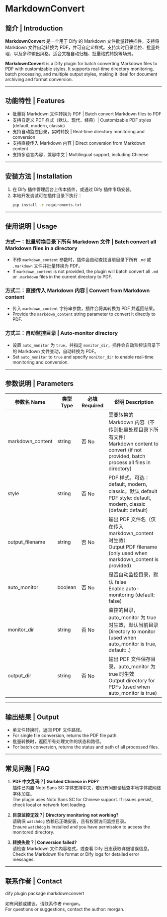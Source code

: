 # MarkdownConvert

## 简介 | Introduction

**MarkdownConvert** 是一个用于 Dify 的 Markdown 文件批量转换插件，支持将 Markdown 文件自动转换为 PDF，并可自定义样式。支持实时目录监控、批量处理、以及多种输出风格，适合文档自动归档、批量格式转换等场景。

**MarkdownConvert** is a Dify plugin for batch converting Markdown files to PDF with customizable styles. It supports real-time directory monitoring, batch processing, and multiple output styles, making it ideal for document archiving and format conversion.

---

## 功能特性 | Features

- 批量将 Markdown 文件转换为 PDF | Batch convert Markdown files to PDF
- 支持自定义 PDF 样式（默认、现代、经典）| Customizable PDF styles (default, modern, classic)
- 支持自动监控目录，实时转换 | Real-time directory monitoring and conversion
- 支持直接传入 Markdown 内容 | Direct conversion from Markdown content
- 支持多语言内容，兼容中文 | Multilingual support, including Chinese

---

## 安装方法 | Installation

1. 在 Dify 插件管理后台上传本插件，或通过 Dify 插件市场安装。
2. 本地开发调试可在插件目录下执行：
   ```bash
   pip install -r requirements.txt
   ```

---

## 使用说明 | Usage

### 方式一：批量转换目录下所有 Markdown 文件 | Batch convert all Markdown files in a directory
- 不传 `markdown_content` 参数时，插件会自动查找当前目录下所有 `.md` 或 `.markdown` 文件并批量转换为 PDF。
- If `markdown_content` is not provided, the plugin will batch convert all `.md` or `.markdown` files in the current directory to PDF.

### 方式二：直接传入 Markdown 内容 | Convert from Markdown content
- 传入 `markdown_content` 字符串参数，插件会将其转换为 PDF 并返回结果。
- Provide the `markdown_content` string parameter to convert it directly to PDF.

### 方式三：自动监控目录 | Auto-monitor directory
- 设置 `auto_monitor` 为 `true`，并指定 `monitor_dir`，插件会自动监控该目录下的 Markdown 文件变动，自动转换为 PDF。
- Set `auto_monitor` to `true` and specify `monitor_dir` to enable real-time monitoring and conversion.

---

## 参数说明 | Parameters

| 参数名 Name        | 类型 Type | 必填 Required | 说明 Description |
|-------------------|-----------|--------------|-----------------|
| markdown_content  | string    | 否 No        | 需要转换的 Markdown 内容（不传则批量处理目录下所有文件）<br>Markdown content to convert (if not provided, batch process all files in directory) |
| style             | string    | 否 No        | PDF 样式，可选：default, modern, classic，默认 default<br>PDF style: default, modern, classic (default: default) |
| output_filename   | string    | 否 No        | 输出 PDF 文件名（仅在传入 markdown_content 时生效）<br>Output PDF filename (only used when markdown_content is provided) |
| auto_monitor      | boolean   | 否 No        | 是否自动监控目录，默认 false<br>Enable auto-monitoring (default: false) |
| monitor_dir       | string    | 否 No        | 监控的目录，auto_monitor 为 true 时生效，默认当前目录<br>Directory to monitor (used when auto_monitor is true, default: .) |
| output_dir        | string    | 否 No        | 输出 PDF 文件保存目录，auto_monitor 为 true 时生效<br>Output directory for PDFs (used when auto_monitor is true) |

---

## 输出结果 | Output

- 单文件转换时，返回 PDF 文件路径。
- For single file conversion, returns the PDF file path.
- 批量转换时，返回所有处理文件的状态和路径。
- For batch conversion, returns the status and path of all processed files.

---

## 常见问题 | FAQ

1. **PDF 中文乱码？| Garbled Chinese in PDF?**  
   插件已内置 Noto Sans SC 字体支持中文，若仍有问题请检查本地字体或网络字体加载。  
   The plugin uses Noto Sans SC for Chinese support. If issues persist, check local or network font loading.

2. **目录监控无效？| Directory monitoring not working?**  
   请确保 `watchdog` 依赖已正确安装，且有权限访问监控目录。  
   Ensure `watchdog` is installed and you have permission to access the monitored directory.

3. **转换失败？| Conversion failed?**  
   请检查 Markdown 文件内容格式，或查看 Dify 日志获取详细错误信息。  
   Check the Markdown file format or Dify logs for detailed error messages.

---

## 联系作者 | Contact 
dify plugin package markdownconvert

如有问题或建议，请联系作者 morgan。  
For questions or suggestions, contact the author: morgan.
